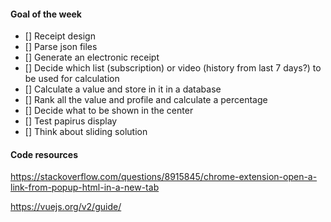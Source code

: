 #### Goal of the week

- [] Receipt design
- [] Parse json files
- [] Generate an electronic receipt
- [] Decide which list (subscription) or video (history from last 7 days?) to be used for calculation
- [] Calculate a value and store in it in a database
- [] Rank all the value and profile and calculate a percentage
- [] Decide what to be shown in the center 
- [] Test papirus display
- [] Think about sliding solution

#### Code resources

https://stackoverflow.com/questions/8915845/chrome-extension-open-a-link-from-popup-html-in-a-new-tab 

https://vuejs.org/v2/guide/
